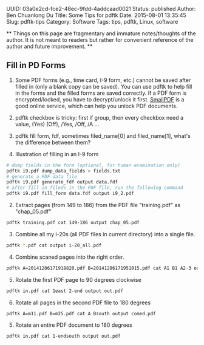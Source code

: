 UUID: 03a0e2cd-fce2-48ec-9fdd-4addcaad0021
Status: published
Author: Ben Chuanlong Du
Title: Some Tips for pdftk
Date: 2015-08-01 13:35:45
Slug: pdftk-tips
Category: Software
Tags: tips, pdftk, Linux, software

**
Things on this page are fragmentary and immature notes/thoughts of the author. 
It is not meant to readers but rather for convenient reference of the author and future improvement.
**

## Fill in PD Forms

1. Some PDF forms (e.g., time card, I-9 form, etc.) 
cannot be saved after filled in (only a blank copy can be saved). 
You can use pdftk to help fill in the forms
and the filled forms are saved correctly.
If a PDF form is encrypted/locked, 
you have to decrypt/unlock it first. 
[SmallPDF](http://smallpdf.com/) is a good online service,
which can help you unlock PDF documents.
 

1. pdftk checkbox is tricky: first if group, then every checkbox need a value, (Yes) (Off), /Yes, /Off, /A ...

2. pdftk fill form, fdf, sometimes filed_name[0] and filed_name[1], what's the difference between them?

3. Illustration of filling in an I-9 form 
```bash
# dump fields in the form (optional, for human examination only)
pdftk i9.pdf dump_data_fields > fields.txt 
# generate a FDF data file
pdftk i9.pdf generate_fdf output data.fdf 
# after fill in fileds in the FDF file, run the following command
pdftk i9.pdf fill_form data.fdf output i9_2.pdf
```

2. Extract pages (from 149 to 186) 
from the PDF file "training.pdf" 
as "chap_05.pdf"

```bash
pdftk training.pdf cat 149-186 output chap_05.pdf
```

3. Combine all my i-20s (all PDF files in current directory) into a single file.

```bash
pdftk *.pdf cat output i-20_all.pdf
```

4. Combine scaned pages into the right order.

```bash
pdftk A=20141206171918820.pdf B=20141206171951015.pdf cat A1 B1 A2-3 output i-20.pdf 
```

5. Rotate the first PDF page to 90 degrees clockwise

```bash
pdftk in.pdf cat 1east 2-end output out.pdf
```

6. Rotate all pages in the second PDF file to 180 degrees
```bash
pdftk A=m11.pdf B=m25.pdf cat A Bsouth output comed.pdf
```

5. Rotate an entire PDF document to 180 degrees

```bash
pdftk in.pdf cat 1-endsouth output out.pdf
```

